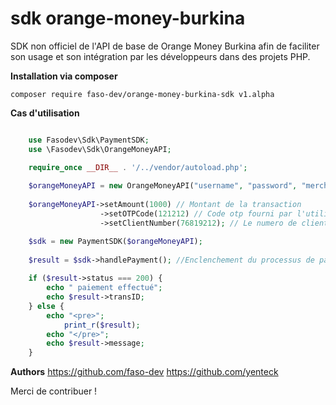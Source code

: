 # sdk orange-money-burkina   
SDK non officiel de l'API de base de Orange Money Burkina
afin de faciliter son usage et son intégration par les développeurs
dans des projets PHP.  

**Installation via composer**
```shell
composer require faso-dev/orange-money-burkina-sdk v1.alpha
```
**Cas d'utilisation**

```php

    use Fasodev\Sdk\PaymentSDK;
    use \Fasodev\Sdk\OrangeMoneyAPI;

    require_once __DIR__ . '/../vendor/autoload.php';
    
    $orangeMoneyAPI = new OrangeMoneyAPI("username", "password", "merchantNumber", PaymentSDK::ENV_DEV);
    
    $orangeMoneyAPI->setAmount(1000) // Montant de la transaction
                    ->setOTPCode(121212) // Code otp fourni par l'utilisateur
                    ->setClientNumber(76819212); // Le numero de client

    $sdk = new PaymentSDK($orangeMoneyAPI);
    
    $result = $sdk->handlePayment(); //Enclenchement du processus de paiement
    
    if ($result->status === 200) {
        echo " paiement effectué";
        echo $result->transID;
    } else {
        echo "<pre>";
            print_r($result);
        echo "</pre>";
        echo $result->message;
    }
```
**Authors**
https://github.com/faso-dev 
https://github.com/yenteck 

Merci de contribuer !
